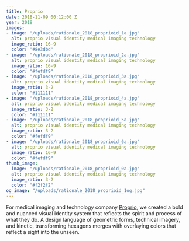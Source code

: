 ```yaml
---
title: Proprio
date: 2018-11-09 00:12:00 Z
year: 2018
images:
- image: "/uploads/rationale_2018_proprioid_1a.jpg"
  alt: proprio visual identity medical imaging technology
  image_ratio: 16-9
  color: "#8e3dbd"
- image: "/uploads/rationale_2018_proprioid_2a.jpg"
  alt: proprio visual identity medical imaging technology
  image_ratio: 16-9
  color: "#fefdf9"
- image: "/uploads/rationale_2018_proprioid_3a.jpg"
  alt: proprio visual identity medical imaging technology
  image_ratio: 3-2
  color: "#111111"
- image: "/uploads/rationale_2018_proprioid_4a.jpg"
  alt: proprio visual identity medical imaging technology
  image_ratio: 3-2
  color: "#111111"
- image: "/uploads/rationale_2018_proprioid_5a.jpg"
  alt: proprio visual identity medical imaging technology
  image_ratio: 3-2
  color: "#fefdf9"
- image: "/uploads/rationale_2018_proprioid_6a.jpg"
  alt: proprio visual identity medical imaging technology
  image_ratio: 16-9
  color: "#fefdf9"
thumb_image:
  image: "/uploads/rationale_2018_proprioid_0a.jpg"
  alt: proprio visual identity medical imaging technology
  image_ratio: 3-2
  color: "#f2f2f2"
og_image: "/uploads/rationale_2018_proprioid_1og.jpg"
---
```


For medical imaging and technology company [Proprio](http://propriovision.com), we created a bold and nuanced visual identity system that reflects the spirit and process of what they do. A design language of geometric forms, technical imagery, and kinetic, transforming hexagons merges with overlaying colors that reflect a sight into the unseen.